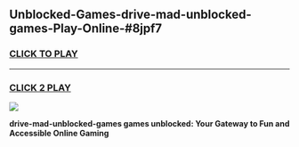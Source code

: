 
## Unblocked-Games-drive-mad-unblocked-games-Play-Online-#8jpf7
<h3>
<a href="https://premium.freeplayer.one?title=drive-mad-unblocked-games&ref=24F">CLICK TO PLAY</a></h3>
<hr>

<h3>
<a href="https://premium.freeplayer.one?title=drive-mad-unblocked-games&ref=24F">CLICK 2 PLAY</a>
  
</h3>

<a href="https://premium.freeplayer.one?title=drive-mad-unblocked-games&ref=24F/"><img src="https://clearcache.store/games.png"></a>


**drive-mad-unblocked-games games unblocked: Your Gateway to Fun and Accessible Online Gaming**
